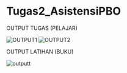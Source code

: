 # Tugas2_AsistensiPBO
OUTPUT TUGAS (PELAJAR)

![OUTPUT1](https://user-images.githubusercontent.com/49510953/65942043-a3ec3f00-e456-11e9-866f-aecc5a32ca62.png)
![OUTPUT2](https://user-images.githubusercontent.com/49510953/65941972-7bfcdb80-e456-11e9-96db-3d586ad9be57.png)

OUTPUT LATIHAN (BUKU)

![outputt](https://user-images.githubusercontent.com/49510953/65940270-4b1aa780-e452-11e9-9c02-39aa7b7eb8d1.jpg)
